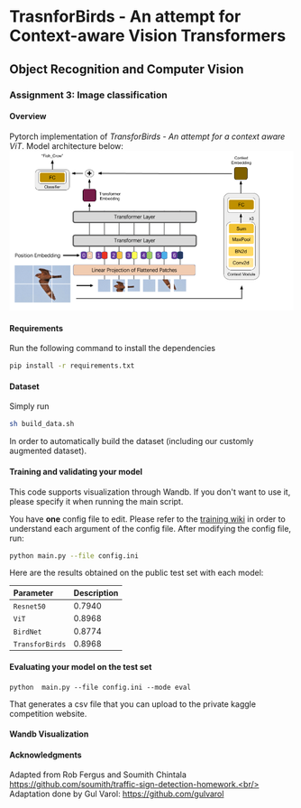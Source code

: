 # TrasnforBirds - An attempt for Context-aware Vision Transformers

## Object Recognition and Computer Vision
### Assignment 3: Image classification 

#### Overview

Pytorch implementation of *TransforBirds - An attempt for a context aware ViT*. Model architecture below:
![alt text](TransforBirds.png)

#### Requirements

Run the following command to install the dependencies

```bash
pip install -r requirements.txt
```

#### Dataset

Simply run 

```bash
sh build_data.sh
```

In order to automatically build the dataset (including our customly augmented dataset).

#### Training and validating your model

This code supports visualization through Wandb. If you don't want to use it, please specify it when running the main script.

You have **one** config file to edit. Please refer to the [training wiki](wiki/train.md) in order to understand each argument of the config file. After modifying the config file, run:
```bash
python main.py --file config.ini
```
Here are the results obtained on the public test set with each model:

| Parameter                 |Description   |
| :------------------------ |:-------------|
| ```Resnet50```  | 0.7940 |
| ```ViT``` | 0.8968 |
| ```BirdNet``` | 0.8774 |
| ```TransforBirds``` | 0.8968 |

#### Evaluating your model on the test set

```
python  main.py --file config.ini --mode eval
```

That generates a csv file that you can upload to the private kaggle competition website.

#### Wandb Visualization 

#### Acknowledgments
Adapted from Rob Fergus and Soumith Chintala https://github.com/soumith/traffic-sign-detection-homework.<br/>
Adaptation done by Gul Varol: https://github.com/gulvarol
